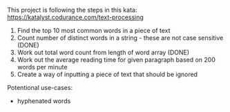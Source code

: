 This project is following the steps in this kata: https://katalyst.codurance.com/text-processing

1. Find the top 10 most common words in a piece of text
2. Count number of distinct words in a string - these are not case sensitive (DONE)
3. Work out total word count from length of word array (DONE)
4. Work out the average reading time for given paragraph based on 200 words per minute
5. Create a way of inputting a piece of text that should be ignored

Potentional use-cases:

- hyphenated words
